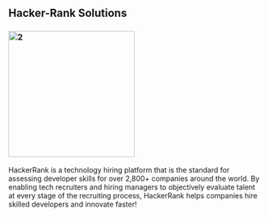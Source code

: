 ## Hacker-Rank Solutions
### <img alt="2" height="250" src="C:\Users\cante\marker_DICT_7X7_250_600_1.png" width="250"/>
HackerRank is a technology hiring platform that is the standard for assessing developer skills for over 2,800+ companies around the world. By enabling tech recruiters and hiring managers to objectively evaluate talent at every stage of the recruiting process, HackerRank helps companies hire skilled developers and innovate faster!